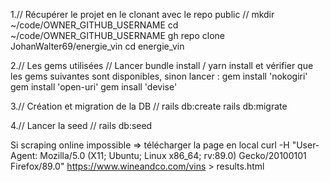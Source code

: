 1.// Récupérer le projet en le clonant avec le repo public //
mkdir ~/code/OWNER_GITHUB_USERNAME
cd ~/code/OWNER_GITHUB_USERNAME
gh repo clone JohanWalter69/energie_vin
cd energie_vin

2.// Les gems utilisées //
Lancer bundle install / yarn install et vérifier que les gems suivantes sont disponibles, sinon lancer :
gem install 'nokogiri'
gem install 'open-uri'
gem insall 'devise'

3.// Création et migration de la DB //
rails db:create
rails db:migrate 

4.// Lancer la seed //
rails db:seed

Si scraping online impossible => télécharger la page en local
curl -H "User-Agent: Mozilla/5.0 (X11; Ubuntu; Linux x86_64; rv:89.0) Gecko/20100101 Firefox/89.0"  https://www.wineandco.com/vins > results.html
